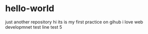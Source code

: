 # hello-world
just another repository 
hi its is my first practice on gihub i love web developmnet 
test line
test 5
